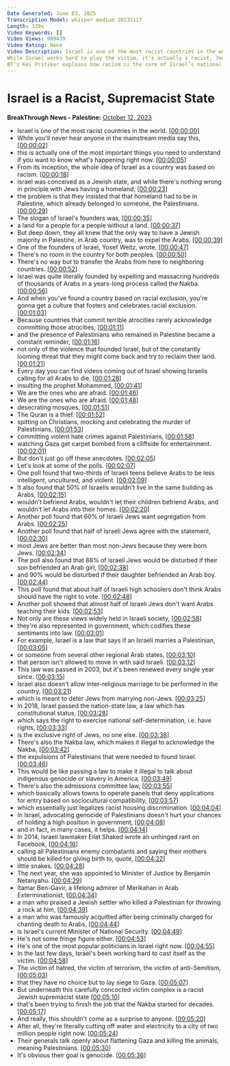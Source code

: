 ```yaml
---
Date Generated: June 03, 2025
Transcription Model: whisper medium 20231117
Length: 339s
Video Keywords: []
Video Views: 900439
Video Rating: None
Video Description: Israel is one of the most racist countries in the world.
While Israel works hard to play the victim, it’s actually a racist, Jewish supremacist state that’s been trying to ethnically cleanse Palestine for decades.
BT’s Kei Pritsker explains how racism is the core of Israel’s national identity.
---
```


# Israel is a Racist, Supremacist State
**BreakThrough News - Palestine:** [October 12, 2023](https://www.youtube.com/watch?v=5JzGzyaUnz0)
*  Israel is one of the most racist countries in the world. [[00:00:00](https://www.youtube.com/watch?v=5JzGzyaUnz0&t=0.0s)]
*  While you'll never hear anyone in the mainstream media say this, [[00:00:02](https://www.youtube.com/watch?v=5JzGzyaUnz0&t=2.6s)]
*  this is actually one of the most important things you need to understand if you want to know what's happening right now. [[00:00:05](https://www.youtube.com/watch?v=5JzGzyaUnz0&t=5.4s)]
*  From its inception, the whole idea of Israel as a country was based on racism. [[00:00:18](https://www.youtube.com/watch?v=5JzGzyaUnz0&t=18.6s)]
*  Israel was conceived as a Jewish state, and while there's nothing wrong in principle with Jews having a homeland, [[00:00:23](https://www.youtube.com/watch?v=5JzGzyaUnz0&t=23.2s)]
*  the problem is that they insisted that that homeland had to be in Palestine, which already belonged to someone, the Palestinians. [[00:00:29](https://www.youtube.com/watch?v=5JzGzyaUnz0&t=29.0s)]
*  The slogan of Israel's founders was, [[00:00:35](https://www.youtube.com/watch?v=5JzGzyaUnz0&t=35.6s)]
*  a land for a people for a people without a land. [[00:00:37](https://www.youtube.com/watch?v=5JzGzyaUnz0&t=37.2s)]
*  But deep down, they all knew that the only way to have a Jewish majority in Palestine, in Arab country, was to expel the Arabs. [[00:00:39](https://www.youtube.com/watch?v=5JzGzyaUnz0&t=39.8s)]
*  One of the founders of Israel, Yosef Weitz, wrote, [[00:00:47](https://www.youtube.com/watch?v=5JzGzyaUnz0&t=47.0s)]
*  There's no room in the country for both peoples. [[00:00:50](https://www.youtube.com/watch?v=5JzGzyaUnz0&t=50.0s)]
*  There's no way but to transfer the Arabs from here to neighboring countries. [[00:00:52](https://www.youtube.com/watch?v=5JzGzyaUnz0&t=52.6s)]
*  Israel was quite literally founded by expelling and massacring hundreds of thousands of Arabs in a years-long process called the Nakba. [[00:00:56](https://www.youtube.com/watch?v=5JzGzyaUnz0&t=56.2s)]
*  And when you've found a country based on racial exclusion, you're gonna get a culture that fosters and celebrates racial exclusion. [[00:01:03](https://www.youtube.com/watch?v=5JzGzyaUnz0&t=63.8s)]
*  Because countries that commit terrible atrocities rarely acknowledge committing those atrocities, [[00:01:11](https://www.youtube.com/watch?v=5JzGzyaUnz0&t=71.0s)]
*  and the presence of Palestinians who remained in Palestine became a constant reminder, [[00:01:16](https://www.youtube.com/watch?v=5JzGzyaUnz0&t=76.0s)]
*  not only of the violence that founded Israel, but of the constantly looming threat that they might come back and try to reclaim their land. [[00:01:21](https://www.youtube.com/watch?v=5JzGzyaUnz0&t=81.8s)]
*  Every day you can find videos coming out of Israel showing Israelis calling for all Arabs to die, [[00:01:28](https://www.youtube.com/watch?v=5JzGzyaUnz0&t=88.6s)]
*  insulting the prophet Mohammed, [[00:01:41](https://www.youtube.com/watch?v=5JzGzyaUnz0&t=101.6s)]
*  We are the ones who are afraid. [[00:01:46](https://www.youtube.com/watch?v=5JzGzyaUnz0&t=106.0s)]
*  We are the ones who are afraid. [[00:01:48](https://www.youtube.com/watch?v=5JzGzyaUnz0&t=108.6s)]
*  desecrating mosques, [[00:01:51](https://www.youtube.com/watch?v=5JzGzyaUnz0&t=111.2s)]
*  The Quran is a thief. [[00:01:52](https://www.youtube.com/watch?v=5JzGzyaUnz0&t=112.4s)]
*  spitting on Christians, mocking and celebrating the murder of Palestinians, [[00:01:53](https://www.youtube.com/watch?v=5JzGzyaUnz0&t=113.6s)]
*  committing violent hate crimes against Palestinians, [[00:01:58](https://www.youtube.com/watch?v=5JzGzyaUnz0&t=118.0s)]
*  watching Gaza get carpet bombed from a cliffside for entertainment. [[00:02:01](https://www.youtube.com/watch?v=5JzGzyaUnz0&t=121.0s)]
*  But don't just go off these anecdotes. [[00:02:05](https://www.youtube.com/watch?v=5JzGzyaUnz0&t=125.4s)]
*  Let's look at some of the polls. [[00:02:07](https://www.youtube.com/watch?v=5JzGzyaUnz0&t=127.6s)]
*  One poll found that two-thirds of Israeli teens believe Arabs to be less intelligent, uncultured, and violent. [[00:02:09](https://www.youtube.com/watch?v=5JzGzyaUnz0&t=129.4s)]
*  It also found that 50% of Israelis wouldn't live in the same building as Arabs, [[00:02:15](https://www.youtube.com/watch?v=5JzGzyaUnz0&t=135.8s)]
*  wouldn't befriend Arabs, wouldn't let their children befriend Arabs, and wouldn't let Arabs into their homes. [[00:02:20](https://www.youtube.com/watch?v=5JzGzyaUnz0&t=140.0s)]
*  Another poll found that 60% of Israeli Jews want segregation from Arabs. [[00:02:25](https://www.youtube.com/watch?v=5JzGzyaUnz0&t=145.8s)]
*  Another poll found that half of Israeli Jews agree with the statement, [[00:02:30](https://www.youtube.com/watch?v=5JzGzyaUnz0&t=150.8s)]
*  most Jews are better than most non-Jews because they were born Jews. [[00:02:34](https://www.youtube.com/watch?v=5JzGzyaUnz0&t=154.20000000000002s)]
*  The poll also found that 88% of Israeli Jews would be disturbed if their son befriended an Arab girl, [[00:02:38](https://www.youtube.com/watch?v=5JzGzyaUnz0&t=158.0s)]
*  and 90% would be disturbed if their daughter befriended an Arab boy. [[00:02:44](https://www.youtube.com/watch?v=5JzGzyaUnz0&t=164.0s)]
*  This poll found that about half of Israeli high schoolers don't think Arabs should have the right to vote. [[00:02:48](https://www.youtube.com/watch?v=5JzGzyaUnz0&t=168.0s)]
*  Another poll showed that almost half of Israeli Jews don't want Arabs teaching their kids. [[00:02:53](https://www.youtube.com/watch?v=5JzGzyaUnz0&t=173.0s)]
*  Not only are these views widely held in Israeli society, [[00:02:58](https://www.youtube.com/watch?v=5JzGzyaUnz0&t=178.0s)]
*  they're also represented in government, which codifies these sentiments into law. [[00:03:01](https://www.youtube.com/watch?v=5JzGzyaUnz0&t=181.4s)]
*  For example, Israel is a law that says if an Israeli marries a Palestinian, [[00:03:05](https://www.youtube.com/watch?v=5JzGzyaUnz0&t=185.8s)]
*  or someone from several other regional Arab states, [[00:03:10](https://www.youtube.com/watch?v=5JzGzyaUnz0&t=190.0s)]
*  that person isn't allowed to move in with said Israeli. [[00:03:12](https://www.youtube.com/watch?v=5JzGzyaUnz0&t=192.6s)]
*  This law was passed in 2003, but it's been renewed every single year since. [[00:03:15](https://www.youtube.com/watch?v=5JzGzyaUnz0&t=195.79999999999998s)]
*  Israel also doesn't allow inter-religious marriage to be performed in the country, [[00:03:21](https://www.youtube.com/watch?v=5JzGzyaUnz0&t=201.2s)]
*  which is meant to deter Jews from marrying non-Jews. [[00:03:25](https://www.youtube.com/watch?v=5JzGzyaUnz0&t=205.2s)]
*  In 2018, Israel passed the nation-state law, a law which has constitutional status, [[00:03:28](https://www.youtube.com/watch?v=5JzGzyaUnz0&t=208.2s)]
*  which says the right to exercise national self-determination, i.e. have rights, [[00:03:33](https://www.youtube.com/watch?v=5JzGzyaUnz0&t=213.6s)]
*  is the exclusive right of Jews, no one else. [[00:03:38](https://www.youtube.com/watch?v=5JzGzyaUnz0&t=218.6s)]
*  There's also the Nakba law, which makes it illegal to acknowledge the Nakba, [[00:03:42](https://www.youtube.com/watch?v=5JzGzyaUnz0&t=222.0s)]
*  the expulsions of Palestinians that were needed to found Israel. [[00:03:46](https://www.youtube.com/watch?v=5JzGzyaUnz0&t=226.4s)]
*  This would be like passing a law to make it illegal to talk about indigenous genocide or slavery in America. [[00:03:49](https://www.youtube.com/watch?v=5JzGzyaUnz0&t=229.4s)]
*  There's also the admissions committee law, [[00:03:55](https://www.youtube.com/watch?v=5JzGzyaUnz0&t=235.0s)]
*  which basically allows towns to operate panels that deny applications for entry based on sociocultural compatibility, [[00:03:57](https://www.youtube.com/watch?v=5JzGzyaUnz0&t=237.0s)]
*  which essentially just legalizes racist housing discrimination. [[00:04:04](https://www.youtube.com/watch?v=5JzGzyaUnz0&t=244.8s)]
*  In Israel, advocating genocide of Palestinians doesn't hurt your chances of holding a high position in government, [[00:04:08](https://www.youtube.com/watch?v=5JzGzyaUnz0&t=248.4s)]
*  and in fact, in many cases, it helps. [[00:04:14](https://www.youtube.com/watch?v=5JzGzyaUnz0&t=254.20000000000002s)]
*  In 2014, Israeli lawmaker Eilat Shaked wrote an unhinged rant on Facebook, [[00:04:16](https://www.youtube.com/watch?v=5JzGzyaUnz0&t=256.6s)]
*  calling all Palestinians enemy combatants and saying their mothers should be killed for giving birth to, quote, [[00:04:22](https://www.youtube.com/watch?v=5JzGzyaUnz0&t=262.4s)]
*  little snakes. [[00:04:28](https://www.youtube.com/watch?v=5JzGzyaUnz0&t=268.4s)]
*  The next year, she was appointed to Minister of Justice by Benjamin Netanyahu. [[00:04:29](https://www.youtube.com/watch?v=5JzGzyaUnz0&t=269.4s)]
*  Itamar Ben-Gavir, a lifelong admirer of Merikahan in Arab Exterminationist, [[00:04:34](https://www.youtube.com/watch?v=5JzGzyaUnz0&t=274.2s)]
*  a man who praised a Jewish settler who killed a Palestinian for throwing a rock at him, [[00:04:39](https://www.youtube.com/watch?v=5JzGzyaUnz0&t=279.4s)]
*  a man who was famously acquitted after being criminally charged for chanting death to Arabs, [[00:04:44](https://www.youtube.com/watch?v=5JzGzyaUnz0&t=284.2s)]
*  is Israel's current Minister of National Security. [[00:04:49](https://www.youtube.com/watch?v=5JzGzyaUnz0&t=289.59999999999997s)]
*  He's not some fringe figure either. [[00:04:53](https://www.youtube.com/watch?v=5JzGzyaUnz0&t=293.0s)]
*  He's one of the most popular politicians in Israel right now. [[00:04:55](https://www.youtube.com/watch?v=5JzGzyaUnz0&t=295.0s)]
*  In the last few days, Israel's been working hard to cast itself as the victim. [[00:04:58](https://www.youtube.com/watch?v=5JzGzyaUnz0&t=298.4s)]
*  The victim of hatred, the victim of terrorism, the victim of anti-Semitism, [[00:05:03](https://www.youtube.com/watch?v=5JzGzyaUnz0&t=303.0s)]
*  that they have no choice but to lay siege to Gaza. [[00:05:07](https://www.youtube.com/watch?v=5JzGzyaUnz0&t=307.6s)]
*  But underneath this carefully concocted victim complex is a racist Jewish supremacist state [[00:05:10](https://www.youtube.com/watch?v=5JzGzyaUnz0&t=310.6s)]
*  that's been trying to finish the job that the Nakba started for decades. [[00:05:17](https://www.youtube.com/watch?v=5JzGzyaUnz0&t=317.0s)]
*  And really, this shouldn't come as a surprise to anyone. [[00:05:20](https://www.youtube.com/watch?v=5JzGzyaUnz0&t=320.8s)]
*  After all, they're literally cutting off water and electricity to a city of two million people right now. [[00:05:24](https://www.youtube.com/watch?v=5JzGzyaUnz0&t=324.0s)]
*  Their generals talk openly about flattening Gaza and killing the animals, meaning Palestinians. [[00:05:30](https://www.youtube.com/watch?v=5JzGzyaUnz0&t=330.8s)]
*  It's obvious their goal is genocide. [[00:05:36](https://www.youtube.com/watch?v=5JzGzyaUnz0&t=336.8s)]
